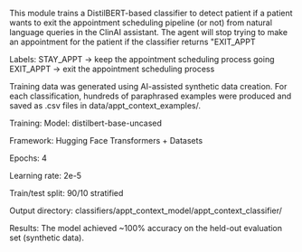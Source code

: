 This module trains a DistilBERT-based classifier to detect patient if a patient wants to exit the appointment scheduling pipeline (or not) from natural language queries in the ClinAI assistant. The agent will stop trying to make an appointment for the patient if the classifier returns "EXIT_APPT

Labels:
STAY_APPT -> keep the appointment scheduling process going
EXIT_APPT -> exit the appointment scheduling process

Training data was generated using AI-assisted synthetic data creation. For each classification, hundreds of paraphrased examples were produced and saved as .csv files in data/appt_context_examples/.

Training:
Model: distilbert-base-uncased

Framework: Hugging Face Transformers + Datasets

Epochs: 4

Learning rate: 2e-5

Train/test split: 90/10 stratified

Output directory: classifiers/appt_context_model/appt_context_classifier/

Results:
The model achieved ~100% accuracy on the held-out evaluation set (synthetic data).
